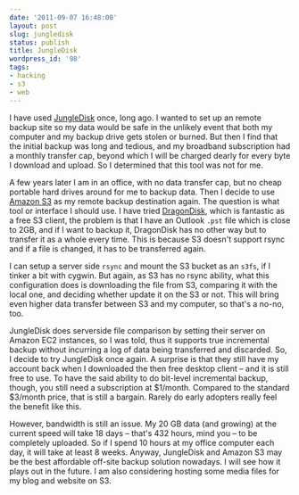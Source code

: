 ```yaml
---
date: '2011-09-07 16:48:00'
layout: post
slug: jungledisk
status: publish
title: JungleDisk
wordpress_id: '98'
tags:
- hacking
- s3
- web
---
```


I have used [JungleDisk](http://www.jungledisk.com/) once, long ago. I wanted to set up an remote backup site so my data would be safe in the unlikely event that both my computer and my backup drive gets stolen or burned. But then I find that the initial backup was long and tedious, and my broadband subscription had a monthly transfer cap, beyond which I will be charged dearly for every byte I download and upload. So I determined that this tool was not for me.

A few years later I am in an office, with no data transfer cap, but no cheap portable hard drives around for me to backup data. Then I decide to use [Amazon S3](http://s3.amazonaws.com/) as my remote backup destination again. The question is what tool or interface I should use. I have tried [DragonDisk](http://www.dragondisk.com/), which is fantastic as a free S3 client, the problem is that I have an Outlook `.pst` file which is close to 2GB, and if I want to backup it, DragonDisk has no other way but to transfer it as a whole every time. This is because S3 doesn't support rsync and if a file is changed, it has to be transferred again.

I can setup a server side `rsync` and mount the S3 bucket as an `s3fs`, if I tinker a bit with cygwin. But again, as S3 has no rsync ability, what this configuration does is downloading the file from S3, comparing it with the local one, and deciding whether update it on the S3 or not. This will bring even higher data transfer between S3 and my computer, so that's a no-no, too.

JungleDisk does serverside file comparison by setting their server on Amazon EC2 instances, so I was told, thus it supports true incremental backup without incurring a log of data being transferred and discarded. So, I decide to try JungleDisk once again. A surprise is that they still have my account back when I downloaded the then free desktop client – and it is still free to use. To have the said ability to do bit-level incremental backup, though, you still need a subscription at $1/month. Compared to the standard $3/month price, that is still a bargain. Rarely do early adopters really feel the benefit like this.

However, bandwidth is still an issue. My 20 GB data (and growing) at the current speed will take 18 days – that's 432 hours, mind you – to be completely uploaded. So if I spend 10 hours at my office computer each day, it will take at least 8 weeks. Anyway, JungleDisk and Amazon S3 may be the best affordable off-site backup solution nowadays. I will see how it plays out in the future. I am also considering hosting some media files for my blog and website on S3.
